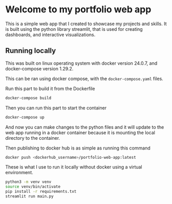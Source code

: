 # Welcome to my portfolio web app

This is a simple web app that I created to showcase my projects and skills. It is built using the python library streamlit, that is used for creating dashboards, and interactive visualizations. 

## Running locally

This was built on linux operating system with docker version 24.0.7, and docker-compose version 1.29.2.

This can be ran using docker compose, with the `docker-compose.yaml` files. 

Run this part to build it from the Dockerfile

```sh
docker-compose build
```

Then you can run this part to start the container
    
```sh
docker-compose up
```

And now you can make changes to the python files and it will update to the web app running in a docker container because it is mounting the local directory to the container.

Then publishing to docker hub is as simple as running this command

```sh
docker push <dockerhub_username>/portfolio-web-app:latest
```

These is what I use to run it locally without docker using a virtual environment. 

```sh
python3 -m venv venv
source venv/bin/activate
pip install -r requirements.txt
streamlit run main.py
```